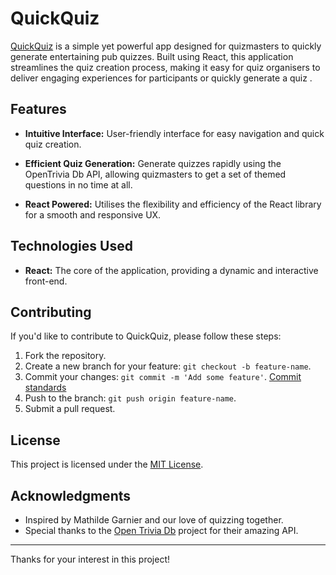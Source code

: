 # QuickQuiz

[QuickQuiz](https://harmonious-melomakarona-6891a2.netlify.app/) is a simple yet powerful app designed for quizmasters to quickly generate entertaining pub quizzes. Built using React, this application streamlines the quiz creation process, making it easy for quiz organisers to deliver engaging experiences for participants or quickly generate a quiz .

## Features

- **Intuitive Interface:** User-friendly interface for easy navigation and quick quiz creation.
  
- **Efficient Quiz Generation:** Generate quizzes rapidly using the OpenTrivia Db API, allowing quizmasters to get a set of themed questions in no time at all.

- **React Powered:** Utilises the flexibility and efficiency of the React library for a smooth and responsive UX.

## Technologies Used

- **React:** The core of the application, providing a dynamic and interactive front-end.


## Contributing

If you'd like to contribute to QuickQuiz, please follow these steps:

1. Fork the repository.
2. Create a new branch for your feature: `git checkout -b feature-name`.
3. Commit your changes: `git commit -m 'Add some feature'`. [Commit standards](https://www.conventionalcommits.org/en/v1.0.0/#specification)
4. Push to the branch: `git push origin feature-name`.
5. Submit a pull request.

## License

This project is licensed under the [MIT License](LICENSE).

## Acknowledgments

- Inspired by Mathilde Garnier and our love of quizzing together.
- Special thanks to the [Open Trivia Db](https://opentdb.com/) project for their amazing API.

---

Thanks for your interest in this project!
